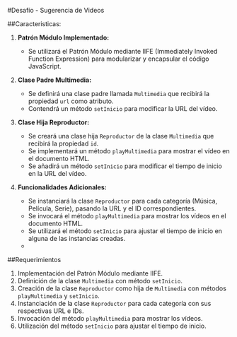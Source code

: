 #Desafío - Sugerencia de Videos

##Caracteristicas:
1. **Patrón Módulo Implementado:**
   - Se utilizará el Patrón Módulo mediante IIFE (Immediately Invoked Function Expression) para modularizar y encapsular el código JavaScript.

2. **Clase Padre Multimedia:**
   - Se definirá una clase padre llamada `Multimedia` que recibirá la propiedad `url` como atributo.
   - Contendrá un método `setInicio` para modificar la URL del vídeo.

3. **Clase Hija Reproductor:**
   - Se creará una clase hija `Reproductor` de la clase `Multimedia` que recibirá la propiedad `id`.
   - Se implementará un método `playMultimedia` para mostrar el vídeo en el documento HTML.
   - Se añadirá un método `setInicio` para modificar el tiempo de inicio en la URL del vídeo.

4. **Funcionalidades Adicionales:**
   - Se instanciará la clase `Reproductor` para cada categoría (Música, Película, Serie), pasando la URL y el ID correspondientes.
   - Se invocará el método `playMultimedia` para mostrar los vídeos en el documento HTML.
   - Se utilizará el método `setInicio` para ajustar el tiempo de inicio en alguna de las instancias creadas.
   - 
##Requerimientos
1. Implementación del Patrón Módulo mediante IIFE.
2. Definición de la clase `Multimedia` con método `setInicio`.
3. Creación de la clase `Reproductor` como hija de `Multimedia` con métodos `playMultimedia` y `setInicio`.
4. Instanciación de la clase `Reproductor` para cada categoría con sus respectivas URL e IDs.
5. Invocación del método `playMultimedia` para mostrar los vídeos.
6. Utilización del método `setInicio` para ajustar el tiempo de inicio.
